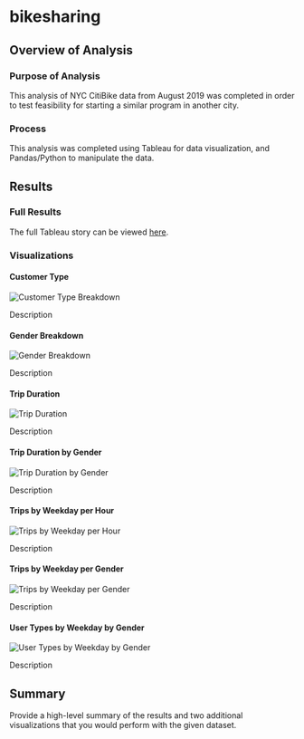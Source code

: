 # bikesharing

## Overview of Analysis

### Purpose of Analysis 

This analysis of NYC CitiBike data from August 2019 was completed in order to test feasibility for starting a similar program in another city.

### Process

This analysis was completed using Tableau for data visualization, and Pandas/Python to manipulate the data.

## Results

### Full Results

The full Tableau story can be viewed [here](https://public.tableau.com/app/profile/elizabeth1287/viz/CitiBike_Challenge_16619006191940/ChallengeStory).

### Visualizations

#### Customer Type

![Customer Type Breakdown](https://github.com/ehalprin/bikesharing/blob/main/images/Customer_Type.png)

Description

#### Gender Breakdown

![Gender Breakdown](https://github.com/ehalprin/bikesharing/blob/main/images/Gender_Breakdown.png)

Description

#### Trip Duration

![Trip Duration](https://github.com/ehalprin/bikesharing/blob/main/images/Checkout_Time.png)

Description

#### Trip Duration by Gender

![Trip Duration by Gender](https://github.com/ehalprin/bikesharing/blob/main/images/Checkout_Times_by_Gender.png)

Description

#### Trips by Weekday per Hour

![Trips by Weekday per Hour](https://github.com/ehalprin/bikesharing/blob/main/images/Trips_by_Weekday_Per_Hour.png)

Description

#### Trips by Weekday per Gender

![Trips by Weekday per Gender](https://github.com/ehalprin/bikesharing/blob/main/images/Trips_by_Weekday_per_Gender.png)

Description

#### User Types by Weekday by Gender

![User Types by Weekday by Gender](https://github.com/ehalprin/bikesharing/blob/main/images/UserTrips_by_Gender_by_Weekday.png)

Description

## Summary

Provide a high-level summary of the results and two additional visualizations that you would perform with the given dataset.
